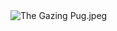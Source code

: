 <img src="https://github.com/CallMeSirEntertainmentYT/CallMeSirEntertainmentYT/blob/main/The%20Gazing%20Pug.jpeg?raw=true" alt="The Gazing Pug.jpeg"/>
